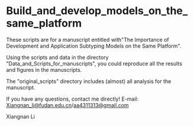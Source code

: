 # Build_and_develop_models_on_the_same_platform
These scripts are for a manuscript entitled with"The Importance of Development and Application Subtyping Models on the Same Platform".

Using the scripts and data in the directory "Data_and_Scripts_for_manuscripts", you could reproduce all the results and figures in the manuscripts.

The "original_scripts" directory includes (almost) all analysis for the manuscript.

If you have any questions,
contact me directly!
E-mail:
Xiangnan_li@fudan.edu.cn/aa4311313@gmail.com

Xiangnan Li
